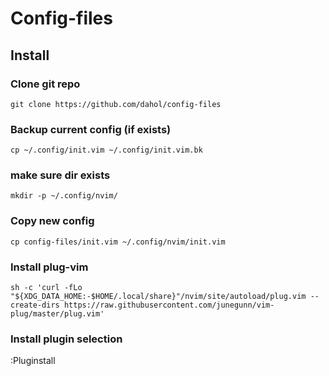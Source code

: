 # Config-files

## Install

### Clone git repo

`git clone https://github.com/dahol/config-files`

### Backup current config (if exists)

`cp ~/.config/init.vim ~/.config/init.vim.bk`

### make sure dir exists

`mkdir -p ~/.config/nvim/`

### Copy new config

`cp config-files/init.vim ~/.config/nvim/init.vim`

### Install plug-vim

`sh -c 'curl -fLo "${XDG_DATA_HOME:-$HOME/.local/share}"/nvim/site/autoload/plug.vim --create-dirs https://raw.githubusercontent.com/junegunn/vim-plug/master/plug.vim'`

### Install plugin selection

:Pluginstall
